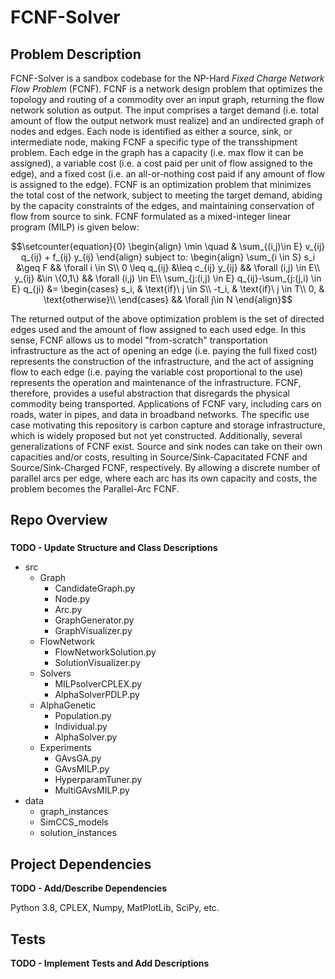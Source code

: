 # FCNF-Solver

## Problem Description
FCNF-Solver is a sandbox codebase for the NP-Hard *Fixed Charge Network Flow Problem* (FCNF). FCNF is a 
network design problem that optimizes the topology and routing of a commodity over an input graph, returning the flow 
network solution as output. The input comprises a target demand (i.e. total amount of flow the output network must 
realize) and an undirected graph of nodes and edges. Each node is identified as either a source, sink, or intermediate 
node, making FCNF a specific type of the transshipment problem. Each edge in the graph has a capacity (i.e. max flow it 
can be assigned), a variable cost (i.e. a cost paid per unit of flow assigned to the edge), and a fixed cost (i.e. an 
all-or-nothing cost paid if any amount of flow is assigned to the edge). FCNF is an optimization problem that minimizes
the total cost of the network, subject to meeting the target demand, abiding by the capacity constraints of the edges,
and maintaining conservation of flow from source to sink. FCNF formulated as a mixed-integer linear program (MILP) is 
given below:

```math
\setcounter{equation}{0}
\begin{align}
    \min \quad
    & \sum_{(i,j)\in E} v_{ij} q_{ij} + f_{ij} y_{ij}
\end{align}

subject to:
\begin{align}
    \sum_{i \in S} s_i &\geq F && \forall i \in S\\
    0 \leq q_{ij} &\leq c_{ij} y_{ij} && \forall (i,j) \in E\\
    y_{ij} &\in \{0,1\} && \forall (i,j) \in E\\
    \sum_{j:(i,j) \in E} q_{ij}-\sum_{j:(j,i) \in E} q_{ji}
    &=
        \begin{cases}
            s_i, & \text{if}\ j \in S\\
            -t_i, & \text{if}\ j \in T\\
            0, & \text{otherwise}\\
        \end{cases} && \forall j\in N
\end{align}
```

The returned output of the above optimization problem is the set of directed edges used and the amount of flow assigned 
to each used edge. In this sense, FCNF allows us to model "from-scratch" transportation infrastructure as the act of 
opening an edge (i.e. paying the full fixed cost) represents the construction of the infrastructure, and the act of 
assigning flow to each edge (i.e. paying the variable cost proportional to the use) represents the operation and 
maintenance of the infrastructure. FCNF, therefore, provides a useful abstraction that disregards the physical commodity
being transported. Applications of FCNF vary, including cars on roads, water in pipes, and data in broadband networks.
The specific use case motivating this repository is carbon capture and storage infrastructure, which is widely proposed 
but not yet constructed. Additionally, several generalizations of FCNF exist. Source and sink nodes can take on their 
own capacities and/or costs, resulting in Source/Sink-Capacitated FCNF and Source/Sink-Charged FCNF, respectively. By
allowing a discrete number of parallel arcs per edge, where each arc has its own capacity and costs, the problem becomes
the Parallel-Arc FCNF. 

## Repo Overview

### 

**TODO - Update Structure and Class Descriptions**

+ src
  + Graph
    + CandidateGraph.py
    + Node.py
    + Arc.py
    + GraphGenerator.py
    + GraphVisualizer.py
  + FlowNetwork
    + FlowNetworkSolution.py
    + SolutionVisualizer.py
  + Solvers
    + MILPsolverCPLEX.py
    + AlphaSolverPDLP.py
  + AlphaGenetic
    + Population.py
    + Individual.py
    + AlphaSolver.py
  + Experiments
    + GAvsGA.py
    + GAvsMILP.py
    + HyperparamTuner.py
    + MultiGAvsMILP.py
+ data
  + graph_instances
  + SimCCS_models
  + solution_instances

## Project Dependencies

**TODO - Add/Describe Dependencies**

Python 3.8, CPLEX, Numpy, MatPlotLib, SciPy, etc.

## Tests

**TODO - Implement Tests and Add Descriptions**
